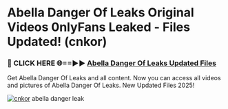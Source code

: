 # Abella Danger Of Leaks Original Videos 0nlyFans Leaked - Files Updated! (cnkor)

<h3>🔴 CLICK HERE 🌐==►► <a href="https://best4dudes.click/HH4t6V" rel="nofollow">Abella Danger Of Leaks Updated Files</a></h3>

Get Abella Danger Of Leaks and all content. Now you can access all videos and pictures of Abella Danger Of Leaks. New Updated Files 2025!

[![cnkor](https://github.com/user-attachments/assets/8c521d6e-e6e3-4a75-9320-d58ab9d79d5b)](https://best4dudes.click/HH4t6V)
abella danger leak
